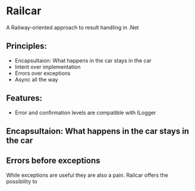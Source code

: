 # Railcar
A Railway-oriented approach to result handling in .Net

## Principles:
- Encapsultaion: What happens in the car stays in the car
- Intent over implementation
- Errors over exceptions
- Async all the way

## Features:
- Error and confirmation levels are compatible with ILogger
 

## Encapsultaion: What happens in the car stays in the car

## Errors before exceptions
While exceptions are useful they are also a pain. Railcar offers the possibility to 


